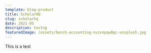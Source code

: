 ```yaml
---
template: blog-product
title: ScholarHQ
slug: scholarhq
date: 2021-05
description: testng
featuredImage: /assets/bench-accounting-nvzvopqw0gc-unsplash.jpg
---
```

This is a test